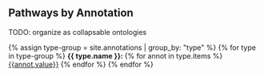 <h2>Pathways by Annotation</h2>
<p>TODO: organize as collapsable ontologies</p>
{% assign type-group = site.annotations | group_by: "type" %}
{% for type in type-group %}
  <b>{{ type.name }}: </b>
  {% for annot in type.items %}
  <a class="collection-link" href="{{annot.url}}">{{annot.value}}</a>
  {% endfor %}
{% endfor %}